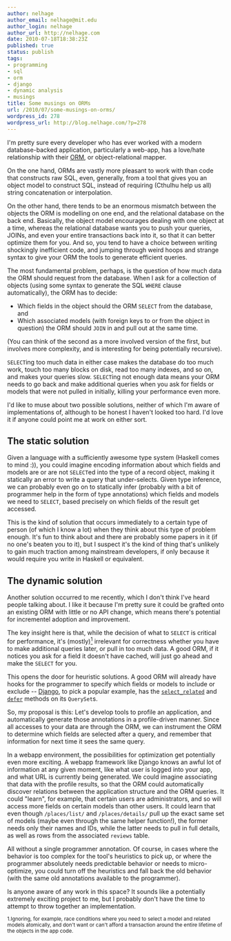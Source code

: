 ```yaml
---
author: nelhage
author_email: nelhage@mit.edu
author_login: nelhage
author_url: http://nelhage.com
date: 2010-07-18T18:38:23Z
published: true
status: publish
tags:
- programming
- sql
- orm
- django
- dynamic analysis
- musings
title: Some musings on ORMs
url: /2010/07/some-musings-on-orms/
wordpress_id: 278
wordpress_url: http://blog.nelhage.com/?p=278
---
```


I'm pretty sure every developer who has ever worked with a modern
database-backed application, particularly a web-app, has a love/hate
relationship with their [ORM][orm], or object-relational mapper.

On the one hand, ORMs are vastly more pleasant to work with than code
that constructs raw SQL, even, generally, from a tool that gives you
an object model to construct SQL, instead of requiring (Cthulhu help
us all) string concatenation or interpolation.

On the other hand, there tends to be an enormous mismatch between the
objects the ORM is modelling on one end, and the relational database
on the back end. Basically, the object model encourages dealing with
one object at a time, whereas the relational database wants you to
push your queries, JOINs, and even your entire transactions back into
it, so that it can better optimize them for you. And so, you tend to
have a choice between writing shockingly inefficient code, and jumping
through weird hoops and strange syntax to give your ORM the tools to
generate efficient queries.

The most fundamental problem, perhaps, is the question of how much
data the ORM should request from the database. When I ask for a
collection of objects (using some syntax to generate the SQL `WHERE`
clause automatically), the ORM has to decide:

 - Which fields in the object should the ORM `SELECT` from the
   database, and
 - Which associated models (with foreign keys to or from the object in
   question) the ORM should `JOIN` in and pull out at the same time.

(You can think of the second as a more involved version of the first,
but involves more complexity, and is interesting for being potentially
recursive).

`SELECT`ing too much data in either case makes the database do too
much work, touch too many blocks on disk, read too many indexes, and
so on, and makes your queries slow. `SELECT`ing not enough data means
your ORM needs to go back and make additional queries when you ask for
fields or models that were not pulled in initially, killing your
performance even more.

I'd like to muse about two possible solutions, neither of which I'm
aware of implementations of, although to be honest I haven't looked
too hard. I'd love it if anyone could point me at work on either sort.

The static solution
-------------------

Given a language with a sufficiently awesome type system (Haskell
comes to mind :)), you could imagine encoding information about which
fields and models are or are not `SELECT`ed into the type of a record
object, making it statically an error to write a query that
under-selects. Given type inference, we can probably even go on to
statically infer (probably with a bit of programmer help in the form
of type annotations) which fields and models we need to `SELECT`,
based precisely on which fields of the result get accessed.

This is the kind of solution that occurs immediately to a certain type
of person (of which I know a lot) when they think about this type of
problem enough. It's fun to think about and there are probably some
papers in it (if no one's beaten you to it), but I suspect it's the
kind of thing that's unlikely to gain much traction among mainstream
developers, if only because it would require you write in Haskell or
equivalent.


The dynamic solution
--------------------

Another solution occurred to me recently, which I don't think I've
heard people talking about. I like it because I'm pretty sure it could
be grafted onto an existing ORM with little or no API change, which
means there's potential for incrementel adoption and improvement.

The key insight here is that, while the decision of what to `SELECT`
is critical for performance, it's (mostly)<a
href="#fn1"><sup>1</sup></a> irrelevant for correctness whether you
have to make additional queries later, or pull in too much data. A
good ORM, if it notices you ask for a field it doesn't have cached,
will just go ahead and make the `SELECT` for you.

This opens the door for heuristic solutions. A good ORM will already
have hooks for the programmer to specify which fields or models to
include or exclude -- [Django][django], to pick a popular example, has
the [`select_related`][select_related] and [`defer`][defer] methods on
its `QuerySet`s.

So, my proposal is this: Let's develop tools to profile an
application, and automatically generate those annotations in a
profile-driven manner. Since all accesses to your data are through the
ORM, we can instrument the ORM to determine which fields are selected
after a query, and remember that information for next time it sees the
same query.

In a webapp environment, the possibilities for optimization get
potentially even more exciting. A webapp framework like Django knows
an awful lot of information at any given moment, like what user is
logged into your app, and what URL is currently being generated. We
could imagine associating that data with the profile results, so that
the ORM could automatically discover relations between the application
structure and the ORM queries. It could "learn", for example, that
certain users are administrators, and so will access more fields on
certain models than other users. It could learn that even though
`/places/list/` and `/places/details/` pull up the exact same set of
models (maybe even through the same helper function!), the former
needs only their names and IDs, while the latter needs to pull in full
details, as well as rows from the associated `reviews` table.

All without a single programmer annotation. Of course, in cases where
the behavior is too complex for the tool's heuristics to pick up, or
where the programmer absolutely needs predictable behavior or needs to
micro-optimize, you could turn off the heuristics and fall back the
old behavior (with the same old annotations available to the
programmer).

Is anyone aware of any work in this space? It sounds like a
potentially extremely exciting project to me, but I probably don't
have the time to attempt to throw together an implementation.

[orm]: http://en.wikipedia.org/wiki/Object-relational_mapping
[django]: http://www.djangoproject.com/
[select_related]: http://docs.djangoproject.com/en/dev/ref/models/querysets/#django.db.models.QuerySet.select_related
[defer]: http://docs.djangoproject.com/en/dev/ref/models/querysets/#django.db.models.QuerySet.defer

<small><a name="fn1">1.</a>Ignoring, for example, race conditions
where you need to select a model and related models atomically, and
don't want or can't afford a transaction around the entire lifetime of
the objects in the app code.</small>

